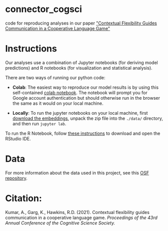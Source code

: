 # connector_cogsci
code for reproducing analyses in our paper ["Contextual Flexibility Guides Communication in a Cooperative Language Game"](https://rxdhawkins.files.wordpress.com/2021/05/cogsci21a-sub1142-cam-i9.pdf)

# Instructions

Our analyses use a combination of Jupyter notebooks (for deriving model predictions) and R notebooks (for visualization and statistical analysis).

There are two ways of running our python code:

* **Colab**: The easiest way to reproduce our model results is by using this self-contained [colab notebook](https://colab.research.google.com/drive/1-golo6imFfE01Uv9qw7ArORyzCNDHAT8#scrollTo=GsOHknjeXUoo). The notebook will prompt you for Google account authentication but should otherwise run in the browser the same as it would on your local machine.

* **Locally**: To run the jupyter notebooks on your local machine, first [download the embeddings](https://drive.google.com/file/d/14hgbTKTP2RHt4wh5ubMVi1eg6bnGOV8N/view?usp=sharing), unpack the zip file into the `./data/` directory, and then run `jupyter lab`.

To run the R Notebook, follow [these instructions](https://www.rstudio.com/products/rstudio/download/) to download and open the RStudio IDE.

# Data

For more information about the data used in this project, see this [OSF repository](https://osf.io/haes8/).

# Citation:

Kumar, A., Garg, K., Hawkins, R.D. (2021). Contextual flexibility guides communication in a cooperative language game. *Proceedings of the 43rd Annual Conference of the Cognitive Science Society.*
